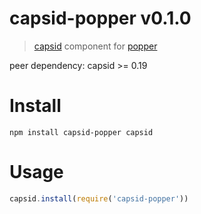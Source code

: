 # capsid-popper v0.1.0

> [capsid][] component for [popper][]

peer dependency: capsid >= 0.19

# Install

    npm install capsid-popper capsid

# Usage

```js
capsid.install(require('capsid-popper'))
```

[capsid]: https://capsid.js.org
[popper]: https://popper.js.org
